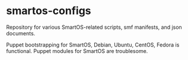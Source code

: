 smartos-configs
===============

Repository for various SmartOS-related scripts, smf manifests, and json documents.

Puppet bootstrapping for SmartOS, Debian, Ubuntu, CentOS, Fedora is functional.
Puppet modules for SmartOS are troublesome.

